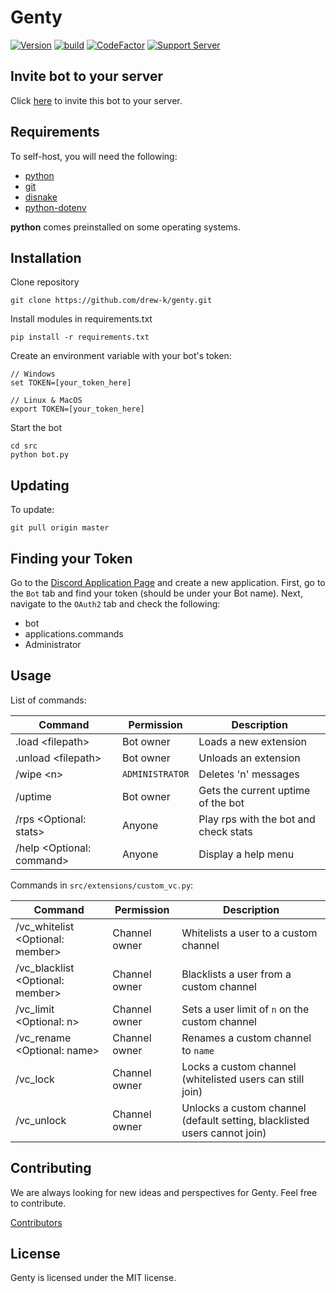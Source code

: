 # Genty

[![Version](https://img.shields.io/github/v/release/drew-k/genty?include_prereleases)](https://github.com/drew-k/genty/releases)
[![build](https://img.shields.io/github/workflow/status/drew-k/genty/lint)](https://github.com/drew-k/genty/actions)
[![CodeFactor](https://www.codefactor.io/repository/github/drew-k/genty/badge)](https://www.codefactor.io/repository/github/drew-k/genty)
[![Support Server](https://img.shields.io/discord/960915291502686298)](https://discord.gg/a8qwkJvshH)

## Invite bot to your server

Click [here](https://discord.com/api/oauth2/authorize?client_id=873165810171002881&permissions=8&scope=applications.commands%20bot)
to invite this bot to your server.

## Requirements

To self-host, you will need the following:

* [python](https://www.python.org/downloads/)
* [git](https://git-scm.com/downloads)
* [disnake](https://github.com/DisnakeDev/disnake)
* [python-dotenv](https://github.com/theskumar/python-dotenv)

**python** comes preinstalled on some operating systems.

## Installation

Clone repository

```text
git clone https://github.com/drew-k/genty.git
```

Install modules in requirements.txt

```text
pip install -r requirements.txt
```

Create an environment variable with your bot's token:

```text
// Windows
set TOKEN=[your_token_here]

// Linux & MacOS
export TOKEN=[your_token_here]
```

Start the bot
```text
cd src
python bot.py
```

## Updating

To update:

```text
git pull origin master
```

## Finding your Token
Go to the [Discord Application Page](https://discord.com/developers/applications/) and create a new application. First,
go to the `Bot` tab and find your token (should be under your Bot name). Next, navigate to the `OAuth2` tab and
check the following:

* bot
* applications.commands
* Administrator

## Usage

List of commands:

| Command                     | Permission       | Description                          |
|-----------------------------|------------------|--------------------------------------|
| .load \<filepath\>          | Bot owner        | Loads a new extension                |
| .unload \<filepath\>        | Bot owner        | Unloads an extension                 |
| /wipe \<n\>                 | `ADMINISTRATOR`  | Deletes 'n' messages                 |
| /uptime                     | Bot owner        | Gets the current uptime of the bot   |
| /rps \<Optional: stats\>    | Anyone           | Play rps with the bot and check stats|
| /help \<Optional: command\> | Anyone           | Display a help menu                  |

Commands in `src/extensions/custom_vc.py`:

| Command                                | Permission       | Description                                                               |
|----------------------------------------|------------------|---------------------------------------------------------------------------|
| /vc_whitelist \<Optional: member\>     | Channel owner    | Whitelists a user to a custom channel                                     |
| /vc_blacklist \<Optional: member\>     | Channel owner    | Blacklists a user from a custom channel                                   |
| /vc_limit \<Optional: n\>              | Channel owner    | Sets a user limit of `n` on the custom channel                            |
| /vc_rename \<Optional: name\>          | Channel owner    | Renames a custom channel to `name`                                        |
| /vc_lock                               | Channel owner    | Locks a custom channel (whitelisted users can still join)                 |
| /vc_unlock                             | Channel owner    | Unlocks a custom channel (default setting, blacklisted users cannot join) |

## Contributing
We are always looking for new ideas and perspectives for Genty. Feel free to contribute.

[Contributors](https://github.com/drew-k/genty/graphs/contributors)

## License

Genty is licensed under the MIT license.
